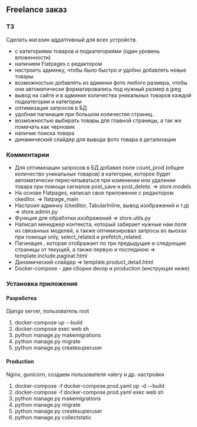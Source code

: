 ## Freelance заказ
### ТЗ
Сделать магазин аддаптивный для всех устройств.
* с категориями товаров и подкатегориями (один уровень вложенности)
* наличием Flatpages c редактором
* настроить админку, чтобы было быстро и удобно добавлять новые товары
* возможностью добавлять из админки фото любого размера, чтобы они автоматически форматировались под нужный размер в jpeg
* вывод на сайте и в админке количества уникальных товаров каждой подкатегории и категории
* оптимизация запросов в БД
* удобная пагинация при большом количестве страниц.
* возможностью выбирать товары для главной страницы, а так же помечать как черновик
* наличие поиска товара
* динамический слайдер для вывода фото товара в детализации 

### Комментарии
* Для оптимизации запросов в БД добавил поле count_prod (общее количество уникальных товаров) в категории, которое будет автоматически пересчитываться при изменении или удалении товара при помощи сигналов post_save и post_delete. => store.models
* На основе Flatpages, написал свое приложение с редактором ckeditor. => flatpage_main
* Настроил  админку (ckeditor, TabularInline, вывод изображений и т.д) => store.admin.py
* Функция для обработки изображений => store.utils.py
* Написал менеджер контекста, который забирает нужные нам поля из связанных моделей, а также оптимизировал запросы во вьюхах при помощи only, select_related и prefetch_related.
* Пагинация , которая отображает по три предыдущие и следующие страницы от текущей, а также первую и последнюю => template.include.paginat.html
* Динамический слайдер => template.product_detail.html
* Docker-compose - две сборки  devop и production (инструкция ниже)

### Установка приложения
#### Разработка  
Django server, пользователь root
1) docker-compose up --build  
2) docker-compose exec web sh  
3) python manage.py makemigrations  
4) python manage.py migrate  
5) python manage.py createsuperuser  
#### Production  
Nginx, gunicorn, создаем пользователя valery и др. настройки  
1) docker-compose -f docker-compose.prod.yaml up -d --build  
2) docker-compose -f docker-compose.prod.yaml exec web sh  
3) python manage.py makemigrations  
4) python manage.py migrate  
5) python manage.py createsuperuser  
6) python manage.py collectstatic
